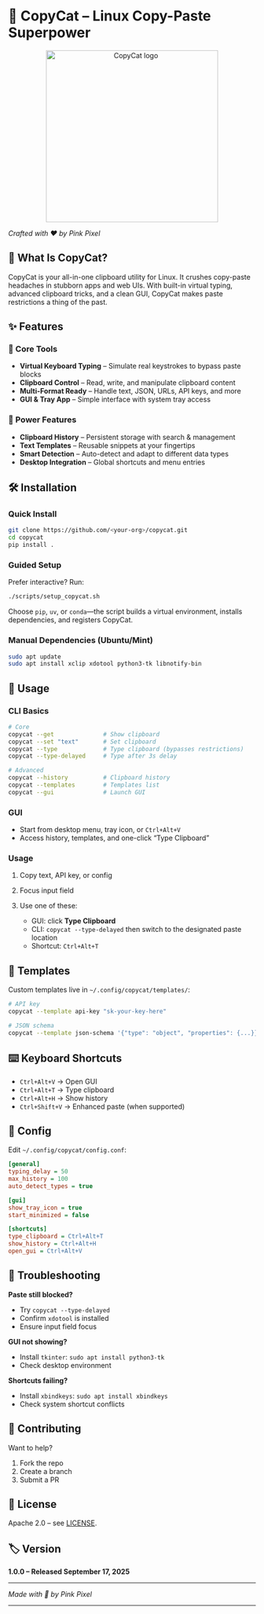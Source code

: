 # 🐾 CopyCat – Linux Copy-Paste Superpower

<p align="center">
  <img src="copycat/assets/logo.png" alt="CopyCat logo" width="350" />
</p>

*Crafted with ❤️ by Pink Pixel*

## 🚀 What Is CopyCat?

CopyCat is your all-in-one clipboard utility for Linux. It crushes copy-paste headaches in stubborn apps and web UIs. With built-in virtual typing, advanced clipboard tricks, and a clean GUI, CopyCat makes paste restrictions a thing of the past.

## ✨ Features

### 🎯 Core Tools

* **Virtual Keyboard Typing** – Simulate real keystrokes to bypass paste blocks
* **Clipboard Control** – Read, write, and manipulate clipboard content
* **Multi-Format Ready** – Handle text, JSON, URLs, API keys, and more
* **GUI & Tray App** – Simple interface with system tray access

### 🔧 Power Features

* **Clipboard History** – Persistent storage with search & management
* **Text Templates** – Reusable snippets at your fingertips
* **Smart Detection** – Auto-detect and adapt to different data types
* **Desktop Integration** – Global shortcuts and menu entries

## 🛠️ Installation

### Quick Install

```bash
git clone https://github.com/<your-org>/copycat.git
cd copycat
pip install .
```

### Guided Setup

Prefer interactive? Run:

```bash
./scripts/setup_copycat.sh
```

Choose `pip`, `uv`, or `conda`—the script builds a virtual environment, installs dependencies, and registers CopyCat.

### Manual Dependencies (Ubuntu/Mint)

```bash
sudo apt update
sudo apt install xclip xdotool python3-tk libnotify-bin
```

## 📖 Usage

### CLI Basics

```bash
# Core
copycat --get              # Show clipboard
copycat --set "text"       # Set clipboard
copycat --type             # Type clipboard (bypasses restrictions)
copycat --type-delayed     # Type after 3s delay

# Advanced
copycat --history          # Clipboard history
copycat --templates        # Templates list
copycat --gui              # Launch GUI
```

### GUI

* Start from desktop menu, tray icon, or `Ctrl+Alt+V`
* Access history, templates, and one-click “Type Clipboard”

### Usage

1. Copy text, API key, or config
2. Focus input field
3. Use one of these:

   * GUI: click **Type Clipboard**
   * CLI: `copycat --type-delayed` then switch to the designated paste location
   * Shortcut: `Ctrl+Alt+T`

## 🎨 Templates

Custom templates live in `~/.config/copycat/templates/`:

```bash
# API key
copycat --template api-key "sk-your-key-here"

# JSON schema
copycat --template json-schema '{"type": "object", "properties": {...}}'
```

## ⌨️ Keyboard Shortcuts

* `Ctrl+Alt+V` → Open GUI
* `Ctrl+Alt+T` → Type clipboard
* `Ctrl+Alt+H` → Show history
* `Ctrl+Shift+V` → Enhanced paste (when supported)

## 🔧 Config

Edit `~/.config/copycat/config.conf`:

```ini
[general]
typing_delay = 50
max_history = 100
auto_detect_types = true

[gui]
show_tray_icon = true
start_minimized = false

[shortcuts]
type_clipboard = Ctrl+Alt+T
show_history = Ctrl+Alt+H
open_gui = Ctrl+Alt+V
```

## 🐛 Troubleshooting

**Paste still blocked?**

* Try `copycat --type-delayed`
* Confirm `xdotool` is installed
* Ensure input field focus

**GUI not showing?**

* Install `tkinter`: `sudo apt install python3-tk`
* Check desktop environment

**Shortcuts failing?**

* Install `xbindkeys`: `sudo apt install xbindkeys`
* Check system shortcut conflicts

## 🤝 Contributing

Want to help?

1. Fork the repo
2. Create a branch
3. Submit a PR

## 📄 License

Apache 2.0 – see [LICENSE](LICENSE).

## 🏷️ Version

**1.0.0 – Released September 17, 2025**

---

*Made with 🩷 by Pink Pixel*

---
